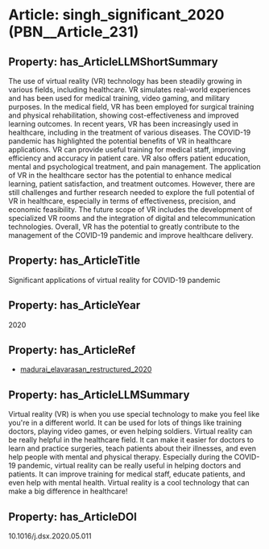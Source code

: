 # Article: __singh_significant_2020__ (PBN__Article_231)

## Property: has_ArticleLLMShortSummary

The use of virtual reality (VR) technology has been steadily growing in various fields, including healthcare. VR simulates real-world experiences and has been used for medical training, video gaming, and military purposes. In the medical field, VR has been employed for surgical training and physical rehabilitation, showing cost-effectiveness and improved learning outcomes. In recent years, VR has been increasingly used in healthcare, including in the treatment of various diseases. The COVID-19 pandemic has highlighted the potential benefits of VR in healthcare applications. VR can provide useful training for medical staff, improving efficiency and accuracy in patient care. VR also offers patient education, mental and psychological treatment, and pain management. The application of VR in the healthcare sector has the potential to enhance medical learning, patient satisfaction, and treatment outcomes. However, there are still challenges and further research needed to explore the full potential of VR in healthcare, especially in terms of effectiveness, precision, and economic feasibility. The future scope of VR includes the development of specialized VR rooms and the integration of digital and telecommunication technologies. Overall, VR has the potential to greatly contribute to the management of the COVID-19 pandemic and improve healthcare delivery.

## Property: has_ArticleTitle

Significant applications of virtual reality for COVID-19 pandemic

## Property: has_ArticleYear

2020

## Property: has_ArticleRef

* [madurai_elavarasan_restructured_2020](../Article/PBN__Article_359)

## Property: has_ArticleLLMSummary

Virtual reality (VR) is when you use special technology to make you feel like you're in a different world. It can be used for lots of things like training doctors, playing video games, or even helping soldiers. Virtual reality can be really helpful in the healthcare field. It can make it easier for doctors to learn and practice surgeries, teach patients about their illnesses, and even help people with mental and physical therapy. Especially during the COVID-19 pandemic, virtual reality can be really useful in helping doctors and patients. It can improve training for medical staff, educate patients, and even help with mental health. Virtual reality is a cool technology that can make a big difference in healthcare!

## Property: has_ArticleDOI

10.1016/j.dsx.2020.05.011

